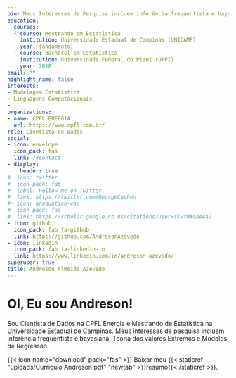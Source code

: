 ```yaml
---
bio: Meus Interesses de Pesquisa incluem inferência frequentista e bayesiana, Teoria dos valores Extremos e Modelos de Regressão.
education:
  courses:
  - course: Mestrando em Estatística
    institution: Universidade Estadual de Campinas (UNICAMP)
    year: (andamento)
  - course: Bacharel em Estatística
    institution: Universidade Federal do Piauí (UFPI)
    year: 2018
email: ""
highlight_name: false
interests:
- Modelagem Estatística
- Linguagens Computacionais
- 
organizations:
- name: CPFL ENERGIA
  url: https://www.cpfl.com.br/
role: Cientista de Dados
social:
- icon: envelope
  icon_pack: fas
  link: /#contact
- display:
    header: true
#  icon: twitter
#  icon_pack: fab
#  label: Follow me on Twitter
#  link: https://twitter.com/GeorgeCushen
#- icon: graduation-cap
#  icon_pack: fas
#  link: https://scholar.google.co.uk/citations?user=sIwtMXoAAAAJ
- icon: github
  icon_pack: fab fa-github
  link: https://github.com/AndresonAzevedo
- icon: linkedin
  icon_pack: fab fa-linkedin-in
  link: https://www.linkedin.com/in/andreson-azevedo/
superuser: true
title: Andreson Almeida Azevedo
---
```


# **OI, Eu sou Andreson!**

Sou Cientista de Dados na CPFL Energia e Mestrando de Estatística na Universidade Estadual de Campinas. Meus interesses de pesquisa incluem inferência frequentista e bayesiana, Teoria dos valores Extremos e Modelos de Regressão.

{{< icon name="download" pack="fas" >}} Baixar meu {{< staticref "uploads/Curriculo Andreson.pdf" "newtab" >}}resumo{{< /staticref >}}.
